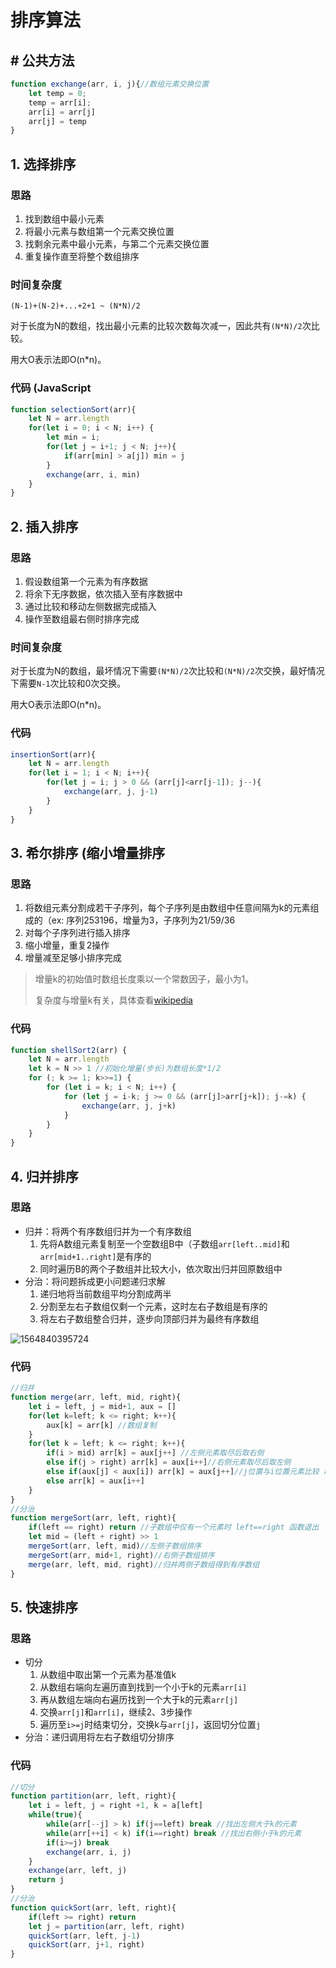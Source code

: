 # 排序算法

## # 公共方法

```javascript
function exchange(arr, i, j){//数组元素交换位置
    let temp = 0;
    temp = arr[i];
    arr[i] = arr[j]
    arr[j] = temp
}
```



## 1. 选择排序

### 思路

1. 找到数组中最小元素
2. 将最小元素与数组第一个元素交换位置
3. 找剩余元素中最小元素，与第二个元素交换位置
4. 重复操作直至将整个数组排序

### 时间复杂度

```
(N-1)+(N-2)+...+2+1 ~ (N*N)/2
```

对于长度为N的数组，找出最小元素的比较次数每次减一，因此共有`(N*N)/2`次比较。

用大O表示法即O(n*n)。

### 代码 (JavaScript

```javascript
function selectionSort(arr){
	let N = arr.length
   	for(let i = 0; i < N; i++) {
        let min = i;
        for(let j = i+1; j < N; j++){
            if(arr[min] > a[j]) min = j
        }
        exchange(arr, i, min)
    }
}

```



## 2. 插入排序

### 思路

1. 假设数组第一个元素为有序数据
2. 将余下无序数据，依次插入至有序数据中
3. 通过比较和移动左侧数据完成插入
4. 操作至数组最右侧时排序完成

### 时间复杂度

对于长度为N的数组，最坏情况下需要`(N*N)/2`次比较和`(N*N)/2`次交换，最好情况下需要`N-1`次比较和0次交换。

用大O表示法即O(n*n)。

### 代码

```javascript
insertionSort(arr){
    let N = arr.length
    for(let i = 1; i < N; i++){
        for(let j = i; j > 0 && (arr[j]<arr[j-1]); j--){
            exchange(arr, j, j-1)
        }
    }
}
```

## 3. 希尔排序 (缩小增量排序

### 思路

1. 将数组元素分割成若干子序列，每个子序列是由数组中任意间隔为k的元素组成的（ex: 序列253196，增量为3，子序列为21/59/36
2. 对每个子序列进行插入排序
3. 缩小增量，重复2操作
4. 增量减至足够小排序完成

> 增量k的初始值时数组长度乘以一个常数因子，最小为1。
>
> 复杂度与增量k有关，具体查看[wikipedia]([https://g.zmirrordemo.com/extdomains/zh.wikipedia.org/zh/%E5%B8%8C%E5%B0%94%E6%8E%92%E5%BA%8F](https://g.zmirrordemo.com/extdomains/zh.wikipedia.org/zh/希尔排序))

### 代码

```javascript
function shellSort2(arr) {
	let N = arr.length
	let k = N >> 1 //初始化增量(步长)为数组长度*1/2
	for (; k >= 1; k>>=1) {
		for (let i = k; i < N; i++) {
			for (let j = i-k; j >= 0 && (arr[j]>arr[j+k]); j-=k) {
				exchange(arr, j, j+k)
			}
		}
	}
}
```

## 4. 归并排序

### 思路

- 归并：将两个有序数组归并为一个有序数组 
  1. 先将A数组元素复制至一个空数组B中（子数组`arr[left..mid]`和`arr[mid+1..right]`是有序的
  2. 同时遍历B的两个子数组并比较大小，依次取出归并回原数组中
- 分治：将问题拆成更小问题递归求解
  1. 递归地将当前数组平均分割成两半
  2. 分割至左右子数组仅剩一个元素，这时左右子数组是有序的
  3. 将左右子数组整合归并，逐步向顶部归并为最终有序数组

![1564840395724](D:\note\images\1564840395724.png)

### 代码

```javascript
//归并
function merge(arr, left, mid, right){
	let i = left, j = mid+1, aux = []
	for(let k=left; k <= right; k++){
		aux[k] = arr[k] //数组复制
	}
	for(let k = left; k <= right; k++){
		if(i > mid) arr[k] = aux[j++] //左侧元素取尽后取右侧
		else if(j > right) arr[k] = aux[i++]//右侧元素取尽后取左侧
		else if(aux[j] < aux[i]) arr[k] = aux[j++]//j位置与i位置元素比较 取较小者归并
		else arr[k] = aux[i++]
	}
}
//分治
function mergeSort(arr, left, right){
    if(left == right) return //子数组中仅有一个元素时 left==right 函数退出
    let mid = (left + right) >> 1
    mergeSort(arr, left, mid)//左侧子数组排序
    mergeSort(arr, mid+1, right)//右侧子数组排序
    merge(arr, left, mid, right)//归并两侧子数组得到有序数组
}
```

## 5. 快速排序

### 思路

- 切分
  1. 从数组中取出第一个元素为基准值k
  2. 从数组右端向左遍历直到找到一个小于k的元素`arr[i]`
  3. 再从数组左端向右遍历找到一个大于k的元素`arr[j]`
  4. 交换`arr[j]`和`arr[i]`，继续2、3步操作
  5. 遍历至`i>=j`时结束切分，交换k与`arr[j]`，返回切分位置`j`
- 分治：递归调用将左右子数组切分排序

### 代码

```javascript
//切分
function partition(arr, left, right){
    let i = left, j = right +1, k = a[left]
    while(true){
        while(arr[--j] > k) if(j==left) break //找出左侧大于k的元素
        while(arr[++i] < k) if(i==right) break //找出右侧小于k的元素
        if(i>=j) break
        exchange(arr, i, j)
    }
    exchange(arr, left, j)
    return j
}
//分治
function quickSort(arr, left, right){
    if(left >= right) return
    let j = partition(arr, left, right)
    quickSort(arr, left, j-1)
    quickSort(arr, j+1, right)
}
```

